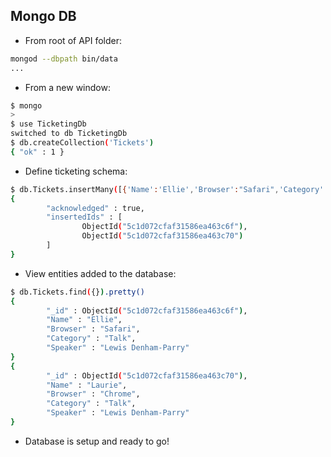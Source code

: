 ## Mongo DB

* From root of API folder:

```bash
mongod --dbpath bin/data
...
```

* From a new window:

```bash
$ mongo
>
$ use TicketingDb
switched to db TicketingDb
$ db.createCollection('Tickets')
{ "ok" : 1 }
```

* Define ticketing schema:

```bash
$ db.Tickets.insertMany([{'Name':'Ellie','Browser':"Safari",'Category':'Talk','Speaker':'Lewis Denham-Parry'}, {'Name':'Laurie','Browser':"Chrome",'Category':'Talk','Speaker':'Lewis Denham-Parry'}])
{
        "acknowledged" : true,
        "insertedIds" : [
                ObjectId("5c1d072cfaf31586ea463c6f"),
                ObjectId("5c1d072cfaf31586ea463c70")
        ]
}
```

* View entities added to the database:

```bash
$ db.Tickets.find({}).pretty()
{
        "_id" : ObjectId("5c1d072cfaf31586ea463c6f"),
        "Name" : "Ellie",
        "Browser" : "Safari",
        "Category" : "Talk",
        "Speaker" : "Lewis Denham-Parry"
}
{
        "_id" : ObjectId("5c1d072cfaf31586ea463c70"),
        "Name" : "Laurie",
        "Browser" : "Chrome",
        "Category" : "Talk",
        "Speaker" : "Lewis Denham-Parry"
}
```

* Database is setup and ready to go!
